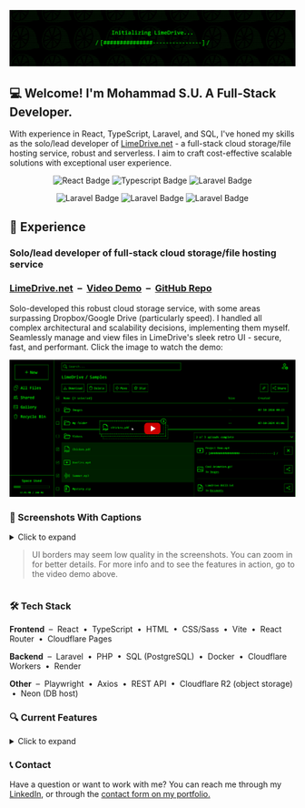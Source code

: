 [![banner](https://github.com/Mohammad-SU/LimeDrive-Cloud-Storage-Public/blob/main/screenshots/loading-screen-banner.png)](https://github.com/Mohammad-SU/LimeDrive-Cloud-Storage-Public)

## 💻 Welcome! I'm Mohammad S.U. A Full-Stack Developer.
With experience in React, TypeScript, Laravel, and SQL, I've honed my skills as the solo/lead developer of [LimeDrive.net](https://github.com/Mohammad-SU/LimeDrive-Cloud-Storage-Public) - a full-stack cloud storage/file hosting service, robust and serverless. I aim to craft cost-effective scalable solutions with exceptional user experience.

<p align="center">
  <img src="https://img.shields.io/badge/react-%2320232a.svg?style=for-the-badge&logo=react" alt="React Badge">
  <img src="https://img.shields.io/badge/typescript-%2320232a.svg?style=for-the-badge&logo=typescript" alt="Typescript Badge">
  <img src="https://img.shields.io/badge/sass-%2320232a.svg?style=for-the-badge&logo=sass" alt="Laravel Badge">
</p>

<p align="center">
  <img src="https://img.shields.io/badge/laravel-%2320232a.svg?style=for-the-badge&logo=laravel" alt="Laravel Badge">
  <img src="https://img.shields.io/badge/postgresql-%2320232a.svg?style=for-the-badge&logo=postgresql" alt="Laravel Badge">
  <img src="https://img.shields.io/badge/cloudflare-%2320232a.svg?style=for-the-badge&logo=cloudflare" alt="Laravel Badge">
</p>

## 💼 Experience
### Solo/lead developer of full-stack cloud storage/file hosting service
### [LimeDrive.net](https://limedrive.net) &nbsp;–&nbsp; [Video Demo](https://youtu.be/3P_LIRLbSy4) &nbsp;–&nbsp; [GitHub Repo](https://github.com/Mohammad-SU/LimeDrive-Cloud-Storage-Public)

Solo-developed this robust cloud storage service, with some areas surpassing Dropbox/Google Drive (particularly speed). I handled all complex architectural and scalability decisions, implementing them myself. Seamlessly manage and view files in LimeDrive's sleek retro UI - secure, fast, and performant. Click the image to watch the demo:

[![LimeDrive Demo](https://github.com/Mohammad-SU/LimeDrive-Cloud-Storage-Public/blob/main/screenshots/yt-video-img.png)](https://youtu.be/3P_LIRLbSy4)

### 📸 Screenshots With Captions

<details>
  
<summary>
Click to expand

> UI borders may seem low quality in the screenshots. You can zoom in for better details. For more info and to see the features in action, go to the video demo above.
</summary>
  
### File List - Clean UI
![File List (Clean UI)](https://github.com/Mohammad-SU/LimeDrive-Cloud-Storage-Public/blob/main/screenshots/file-list-clean-UI.png)

### File Viewer - Video and Controls
![File Viewer (Video and Controls)](https://github.com/Mohammad-SU/LimeDrive-Cloud-Storage-Public/blob/main/screenshots/file-viewer-video.png)

### File List - Detailed UI With Item Selection, Drag and Drop, and Upload Queue
![File List (Detailed UI With Item Selection, Drag and Drop, and Upload Queue](https://github.com/Mohammad-SU/LimeDrive-Cloud-Storage-Public/blob/main/screenshots/file-list-detailed-UI.png)

### File Viewer - PDF and Shareable Link Generation
![File Viewer (PDF and Shareable Link Generation)](https://github.com/Mohammad-SU/LimeDrive-Cloud-Storage-Public/blob/main/screenshots/file-viewer-pdf-share-modal.png)

### Settings
![Settings](https://github.com/Mohammad-SU/LimeDrive-Cloud-Storage-Public/blob/main/screenshots/settings.png)

### Login
![Login](https://github.com/Mohammad-SU/LimeDrive-Cloud-Storage-Public/blob/main/screenshots/login.png)

### Responsive Design - Usable on Varied Screen Sizes
<p align='center'>
    <img src="https://github.com/Mohammad-SU/LimeDrive-Cloud-Storage-Public/blob/main/screenshots/mobile-file-list.jpg" width="37%">
    <img src="https://github.com/Mohammad-SU/LimeDrive-Cloud-Storage-Public/blob/main/screenshots/mobile-file-viewer.jpg" width="37.09%">
</p>

</details>

### 🛠️ Tech Stack

**Frontend** &nbsp;–&nbsp; React &nbsp;•&nbsp; TypeScript &nbsp;•&nbsp; HTML &nbsp;•&nbsp; CSS/Sass &nbsp;•&nbsp; Vite  &nbsp;•&nbsp; React Router &nbsp;•&nbsp; Cloudflare Pages

**Backend** &nbsp;–&nbsp; Laravel &nbsp;•&nbsp; PHP &nbsp;•&nbsp; SQL (PostgreSQL) &nbsp;•&nbsp; Docker &nbsp;•&nbsp; Cloudflare Workers &nbsp;•&nbsp; Render

**Other** &nbsp;–&nbsp; Playwright  &nbsp;•&nbsp; Axios &nbsp;•&nbsp; REST API &nbsp;•&nbsp; Cloudflare R2 (object storage) &nbsp;•&nbsp; Neon (DB host)

### 🔍 Current Features
<details>
  
<summary>Click to expand</summary>
&nbsp;

⚡ **Cost and Performance Optimisation**
>Integrates zero-egress-fee object storage, presigned URLs, no-cost cloud service tiers, CDN, caching, lazy loading, data deduplication, automated cleanup, throttling, and usage limits - these lead to ***zero costs*** in data storage/processing, ***+63.3% faster*** API in production, being ***+2.7x faster*** than DropBox in service speed, and improved scalability and UX.

🚀 **Optimised Downloads** 
>A web worker, multiple data streaming packages, piped async iterables, and presigned URLs allow ***GBs of downloads*** to ***initiate immediately*** with ***only bytes of server load***.

🔒 **Security** 
>Client/server validation, encryption, hashing, proxy, WAF, SSL, CORS, and CSRF tokens.

🧪 **Automated Tests** 
>***E2E*** tests (Playwright), ***Unit*** tests (PHPUnit), and ***CI/CD*** (GitHub Actions).

🔑 **User Accounts** 
>Registration, login, account settings, sessions, and email verification/notifications.

📁 **File Storage and Management** 
>Folders, paths, drag & drop, downloading, link-share, and upload queue with robust management of varied situations like network errors, name conflicts, and cancelling.

👁️ **File Viewer** 
>Convenient viewer in-browser, supporting videos, images, PDFs, audio, and plain text. Includes shared views, printing, and custom video controls with fullscreen and keyboard shortcuts.

🔗 **Sharing** 
>Generate secure links to share files, providing effortless access/collaboration for recipients. Includes permission management. A Cloudflare worker verifies URLs via server-generated HMAC and IP.

🎨 **UX/UI** 
>A creative mix of bulletin board system/CLI themes with modern, responsive elements. Errors are more detailed/user-friendly than DropBox and UI is noticeably faster for a seamless experience.

♿ **Accessibility** 
>ARIA, keyboard navigation, shortcuts, clear labels, and semantic HTML.

✅ **Code Quality** 
>Improved type safety and documentation through use of TypeScript, PHPDoc/type hinting, and PHPStan - leading to a high reduction in runtime errors and time spent debugging them.

⏲️ **Concurrency Control** 
>DB constraints, transactions, mutexes, and graceful exception handling allows for robust concurrent operations to avoid race conditions.

⚙️ **CI/CD Pipelines** 
>Separated development and production environments, with configurations on Render, Cloudflare, Docker, Github Actions, and Doppler - reducing the chance of downtime.

</details>

### 📞 Contact
Have a question or want to work with me? You can reach me through my [LinkedIn](https://www.linkedin.com/in/mohammad-su), or through the [contact form on my portfolio.](https://msudigital.netlify.app/#contact)
